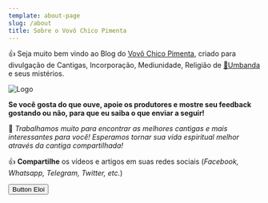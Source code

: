 ```yaml
---
template: about-page
slug: /about
title: Sobre o Vovô Chico Pimenta
---
```

👍 Seja muito bem vindo ao Blog do <a href='https://vovochicopimenta.cyou'>Vovô Chico Pimenta</a>, criado para divulgação de Cantigas, Incorporação, Mediunidade, Religião de <a href='https://vovochicopimenta.cyou/youtube' target="_blank">🤍Umbanda</a> e seus mistérios.

![Logo](/assets/sobre-post-vovo-chico-pimenta.jpg "Logo")

**Se você gosta do que ouve, apoie os produtores e mostre seu feedback gostando ou não, para que eu saiba o que enviar a seguir!**

🚨 *Trabalhamos muito para encontrar as melhores cantigas e mais interessantes para você! Esperamos tornar sua vida espiritual melhor através da cantiga compartilhada!*

👍 **Compartilhe** os vídeos e artigos em suas redes sociais (*Facebook, Whatsapp, Telegram, Twitter, etc.*)

<button class="btn left">Button Eloi</button>

